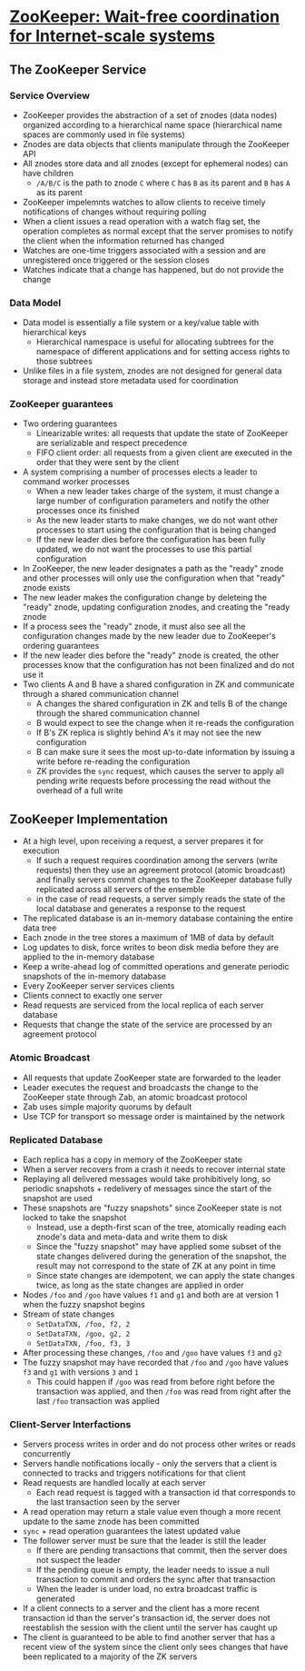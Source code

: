 # [ZooKeeper: Wait-free coordination for Internet-scale systems](https://www.usenix.org/legacy/event/usenix10/tech/full_papers/Hunt.pdf)

## The ZooKeeper Service

### Service Overview

* ZooKeeper provides the abstraction of a set of znodes (data nodes) organized according to a hierarchical name space (hierarchical name spaces are commonly used in file systems)
* Znodes are data objects that clients manipulate through the ZooKeeper API
* All znodes store data and all znodes (except for ephemeral nodes) can have children
  * `/A/B/C` is the path to znode `C` where `C` has `B` as its parent and `B` has `A` as its parent
* ZooKeeper impelemnts watches to allow clients to receive timely notifications of changes without requiring polling
* When a client issues a read operation with a watch flag set, the operation completes as normal except that the server promises to notify the client when the information returned has changed
* Watches are one-time triggers associated with a session and are unregistered once triggered or the session closes
* Watches indicate that a change has happened, but do not provide the change

### Data Model

* Data model is essentially a file system or a key/value table with hierarchical keys
  * Hierarchical namespace is useful for allocating subtrees for the namespace of different applications and for setting access rights to those subtrees
* Unlike files in a file system, znodes are not designed for general data storage and instead store metadata used for coordination

### ZooKeeper guarantees

* Two ordering guarantees
  * Linearizable writes: all requests that update the state of ZooKeeper are serializable and respect precedence
  * FIFO client order: all requests from a given client are executed in the order that they were sent by the client
* A system comprising a number of processes elects a leader to command worker processes
  * When a new leader takes charge of the system, it must change a large number of configuration parameters and notify the other processes once its finished
  * As the new leader starts to make changes, we do not want other processes to start using the configuration that is being changed
  * If the new leader dies before the configuration has been fully updated, we do not want the processes to use this partial configuration
* In ZooKeeper, the new leader designates a path as the "ready" znode and other processes will only use the configuration when that "ready" znode exists
* The new leader makes the configuration change by deleteing the "ready" znode, updating configuration znodes, and creating the "ready znode
* If a process sees the "ready" znode, it must also see all the configuration changes made by the new leader due to ZooKeeper's ordering guarantees
* If the new leader dies before the "ready" znode is created, the other processes know that the configuration has not been finalized and do not use it
* Two clients A and B have a shared configuration in ZK and communicate through a shared communication channel
  * A changes the shared configuration in ZK and tells B of the change through the shared communication channel
  * B would expect to see the change when it re-reads the configuration
  * If B's ZK replica is slightly behind A's it may not see the new configuration
  * B can make sure it sees the most up-to-date information by issuing a write before re-reading the configuration
  * ZK provides the `sync` request, which causes the server to apply all pending write requests before processing the read without the overhead of a full write

## ZooKeeper Implementation

* At a high level, upon receiving a request, a server prepares it for execution
  * If such a request requires coordination among the servers (write requests) then they use an agreement protocol (atomic broadcast) and finally servers commit changes to the ZooKeeper database fully replicated across all servers of the ensemble
  * in the case of read requests, a server simply reads the state of the local database and generates a response to the request
* The replicated database is an in-memory database containing the entire data tree
* Each znode in the tree stores a maximum of 1MB of data by default
* Log updates to disk, force writes to beon disk media before they are applied to the in-memory database
* Keep a write-ahead log of committed operations and generate periodic snapshots of the in-memory database
* Every ZooKeeper server services clients
* Clients connect to exactly one server
* Read requests are serviced from the local replica of each server database
* Requests that change the state of the service are processed by an agreement protocol

### Atomic Broadcast

* All requests that update ZooKeeper state are forwarded to the leader
* Leader executes the request and broadcasts the change to the ZooKeeper state through Zab, an atomic broadcast protocol
* Zab uses simple majority quorums by default
* Use TCP for transport so message order is maintained by the network

### Replicated Database

* Each replica has a copy in memory of the ZooKeeper state
* When a server recovers from a crash it needs to recover internal state
* Replaying all delivered messages would take prohibitively long, so periodic snapshots + redelivery of messages since the start of the snapshot are used
* These snapshots are "fuzzy snapshots" since ZooKeeper state is not locked to take the snapshot
  * Instead, use a depth-first scan of the tree, atomically reading each znode's data and meta-data and write them to disk
  * Since the "fuzzy snapshot" may have applied some subset of the state changes delivered during the generation of the snapshot, the result may not correspond to the state of ZK at any point in time
  * Since state changes are idempotent, we can apply the state changes twice, as long as the state changes are applied in order
* Nodes `/foo` and `/goo` have values `f1` and `g1` and both are at version 1 when the fuzzy snapshot begins
* Stream of state changes
  * `SetDataTXN, /foo, f2, 2`
  * `SetDataTXN, /goo, g2, 2`
  * `SetDataTXN, /foo, f3, 3`
* After processing these changes, `/foo` and `/goo` have values `f3` and `g2`
* The fuzzy snapshot may have recorded that `/foo` and `/goo` have values `f3` and `g1` with versions `3` and `1`
  * This could happen if `/goo` was read from before right before the transaction was applied, and then `/foo` was read from right after the last `/foo` transaction was applied

### Client-Server Interfactions

* Servers process writes in order and do not process other writes or reads concurrently
* Servers handle notifications locally - only the servers that a client is connected to tracks and triggers notifications for that client
* Read requests are handled locally at each server
  * Each read request is tagged with a transaction id that corresponds to the last transaction seen by the server
* A read operation may return a stale value even though a more recent update to the same znode has been committed
* `sync` + read operation guarantees the latest updated value
* The follower server must be sure that the leader is still the leader
  * If there are pending transactions that commit, then the server does not suspect the leader
  * If the pending queue is empty, the leader needs to issue a null transaction to commit and orders the sync after that transaction
  * When the leader is under load, no extra broadcast traffic is generated
* If a client connects to a server and the client has a more recent transaction id than the server's transaction id, the server does not reestablish the session with the client until the server has caught up
* The client is guaranteed to be able to find another server that has a recent view of the system since the client only sees changes that have been replicated to a majority of the ZK servers
